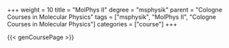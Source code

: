 +++
weight = 10
title = "MolPhys II"
degree = "msphysik"
parent = "Cologne Courses in Molecular Physics"
tags = ["msphysik", "MolPhys II", "Cologne Courses in Molecular Physics"]
categories = ["course"]
+++

{{< genCoursePage >}}
